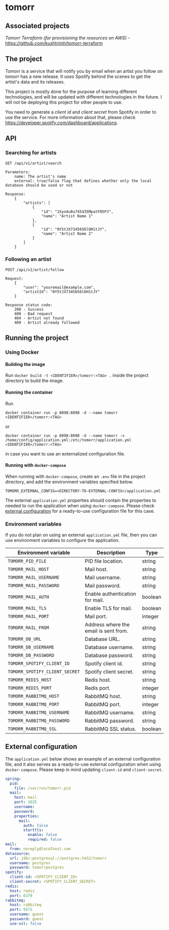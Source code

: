 # tomorr

## Associated projects

*Tomorr Terraform (_for provisioning the resources on AWS_)* - https://github.com/kushtrimh/tomorr-terraform

## The project

Tomorr is a service that will notify you by email when an artist you follow on _tomorr_ has a new release.
It uses Spotify behind the scenes to get the artist's data and its releases.

This project is mostly done for the purpose of learning different technologies,
and will be updated with different technologies in the future. I will not be deploying this project for other people to
use.

You need to generate a _client id_ and _client secret_ from Spotify in order to use the service.
For more information about that, please check https://developer.spotify.com/dashboard/applications.

## API

### Searching for artists

    GET /api/v1/artist/search

    Parameters:
        name: The artist's name
        external: true/false flag that defines whether only the local database should be used or not

    Response:
        {
            "artists": [
                {
                    "id": "1Xyo4u8u745435MpatF05PJ",
                    "name": "Artist Name 1"
                },
                {
                    "id": "0Y5tJX7345656lOH1tJY",
                    "name": "Artist Name 2"
                }
            ]
        }

### Following an artist

    POST /api/v1/artist/follow

    Request:
        {
            "user": "youremail@example.com",
            "artistId": "0Y5tJX7345656lOH1tJY"
        }

    Response status code:
        200 - Success
        400 - Bad request
        404 - Artist not found
        409 - Artist already followed

## Running the project

### Using Docker

#### Building the image

Run `docker build -t <IDENTIFIER>/tomorr:<TAG> .` inside the project directory to build the image.

#### Running the container

Run

`docker container run -p 8098:8098 -d --name tomorr <IDENTIFIER>/tomorr:<TAG>`

or

`docker container run -p 8098:8098 -d --name tomorr -v /home/config/application.yml:/etc/tomorr/application.yml <IDENTIFIER>/tomorr:<TAG>`

in case you want to use an externalized configuration file.

#### Running with `docker-compose`

When running with `docker-compose`, create an `.env` file in the project directory, and add the environment variables
specified below.

```shell
TOMORR_EXTERNAL_CONFIG=<DIRECTORY-TO-EXTERNAL-CONFIG>/application.yml
```

The external `application.yml` properties should contain the properties to needed to run the application when
using `docker-compose`. Please check [external configuration](#external-configuration) for a ready-to-use configuration
file for this case.

### Environment variables

If you do not plan on using an external `application.yml` file,
then you can use environment variables to configure the application.

| Environment variable           | Description                           | Type    |
|--------------------------------|---------------------------------------|---------|
| `TOMORR_PID_FILE`              | PID file location.                    | string  |
| `TOMORR_MAIL_HOST`             | Mail host.                            | string  |
| `TOMORR_MAIL_USERNAME`         | Mail username.                        | string  |
| `TOMORR_MAIL_PASSWORD`         | Mail password.                        | string  |
| `TOMORR_MAIL_AUTH`             | Enable authentication for mail.       | boolean |
| `TOMORR_MAIL_TLS`              | Enable TLS for mail.                  | boolean |
| `TOMORR_MAIL_PORT`             | Mail port.                            | integer |
| `TOMORR_MAIL_FROM`             | Address where the email is sent from. | string  |
| `TOMORR_DB_URL`                | Database URL.                         | string  |
| `TOMORR_DB_USERNAME`           | Database username.                    | string  |
| `TOMORR_DB_PASSWORD`           | Database password.                    | string  |
| `TOMORR_SPOTIFY_CLIENT_ID`     | Spotify client id.                    | string  |
| `TOMORR_SPOTIFY_CLIENT_SECRET` | Spotify client secret.                | string  |
| `TOMORR_REDIS_HOST`            | Redis host.                           | string  |
| `TOMORR_REDIS_PORT`            | Redis port.                           | integer |
| `TOMORR_RABBITMQ_HOST`         | RabbitMQ host.                        | string  |
| `TOMORR_RABBITMQ_PORT`         | RabbitMQ port.                        | integer |
| `TOMORR_RABBITMQ_USERNAME`     | RabbitMQ username.                    | string  |
| `TOMORR_RABBITMQ_PASSWORD`     | RabbitMQ password.                    | string  |
| `TOMORR_RABBITMQ_SSL`          | RabbitMQ SSL status.                  | boolean |

## External configuration

The `application.yml` below shows an example of an external configuration file, and it also serves as a ready-to-use
external configuration when using `docker-compose`. Please keep in mind updating `client-id` and `client-secret`.

```yaml
spring:
  pid:
    file: /var/run/tomorr.pid
  mail:
    host: mail
    port: 1025
    username:
    password:
    properties:
      mail:
        auth: false
        starttls:
          enable: false
          required: false
mail:
  from: noreply@localhost.com
datasource:
  url: jdbc:postgresql://postgres:5432/tomorr
  username: postgres
  password: tomorrpostgres
spotify:
  client-id: <SPOTIFY_CLIENT_ID>
  client-secret: <SPOTIFY_CLIENT_SECRET>
redis:
  host: redis
  port: 6379
rabbitmq:
  host: rabbitmq
  port: 5672
  username: guest
  password: guest
  use-ssl: false
```
